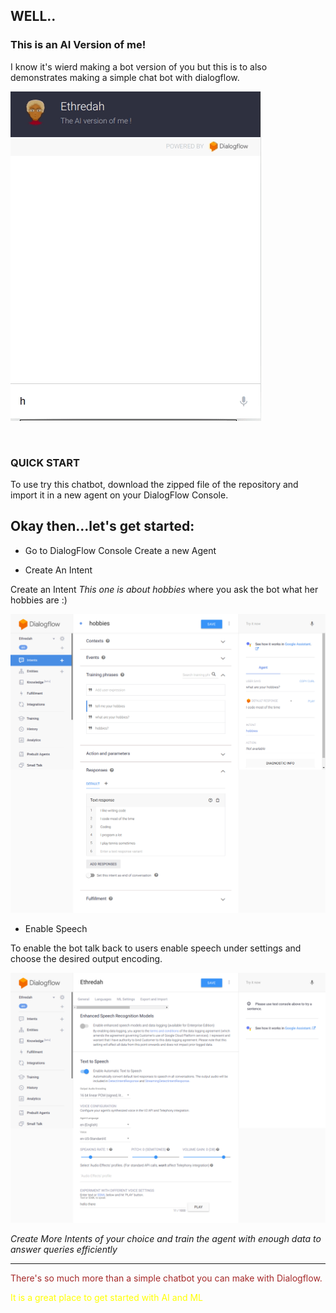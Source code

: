 

## WELL..

### This is an AI Version of me!
	
I know it's wierd making a bot version of you but this is to also demonstrates making a simple chat bot with dialogflow.

![Chat With Agent](chat.gif "Chat With Agent")

<br/>

### QUICK START
To use try this chatbot, download the zipped file of the repository and import it in a new agent on your DialogFlow Console.

## Okay then...let's get started:

* Go to DialogFlow Console
 Create a new Agent 



 * Create An Intent

  Create an Intent _This one is about hobbies_  where you ask the bot what her hobbies are :)

   ![Hobbies Intent](intent.png "Hobbies Intent")





  * Enable Speech

   To enable the bot talk back to users enable speech under settings and choose the desired output encoding.

   ![Speech Settings](speech.png "Speech Settings")


   *Create More Intents of your choice and train the agent with enough data to answer queries efficiently*



   <hr>

   <p style="color: brown;">There's so much more than a simple chatbot you can make with Dialogflow.</p>

   <p style="color: yellow;">It is a great place to get started with AI and ML</p>

